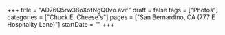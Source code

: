 +++
title = "AD76Q5rw38oXofNgQ0vo.avif"
draft = false
tags = ["Photos"]
categories = ["Chuck E. Cheese's"]
pages = ["San Bernardino, CA (777 E Hospitality Lane)"]
startDate = ""
+++
